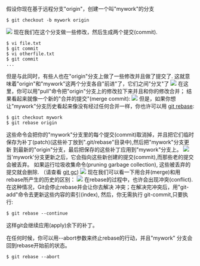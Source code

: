 假设你现在基于远程分支"origin"，创建一个叫"mywork"的分支
```
$ git checkout -b mywork origin
```
![](https://upload-images.jianshu.io/upload_images/4685968-72ba2f21b986cb6e.png?imageMogr2/auto-orient/strip%7CimageView2/2/w/1240)
现在我们在这个分支做一些修改，然后生成两个提交(commit).
```
$ vi file.txt
$ git commit
$ vi otherfile.txt
$ git commit
...
```
但是与此同时，有些人也在"origin"分支上做了一些修改并且做了提交了. 这就意味着"origin"和"mywork"这两个分支各自"前进"了，它们之间"分叉"了
![](https://upload-images.jianshu.io/upload_images/4685968-ceff145996f677c9.png?imageMogr2/auto-orient/strip%7CimageView2/2/w/1240)
在这里，你可以用"pull"命令把"origin"分支上的修改拉下来并且和你的修改合并；
结果看起来就像一个新的"合并的提交"(merge commit):
![](https://upload-images.jianshu.io/upload_images/4685968-66103d52203ffe21.png?imageMogr2/auto-orient/strip%7CimageView2/2/w/1240)
但是，如果你想让"mywork"分支历史看起来像没有经过任何合并一样，你也许可以用 [git rebase](http://www.kernel.org/pub/software/scm/git/docs/git-rebase.html):
```
$ git checkout mywork
$ git rebase origin
```
这些命令会把你的"mywork"分支里的每个提交(commit)取消掉，并且把它们临时 保存为补丁(patch)(这些补丁放到".git/rebase"目录中),然后把"mywork"分支更新 到最新的"origin"分支，最后把保存的这些补丁应用到"mywork"分支上。
![](https://upload-images.jianshu.io/upload_images/4685968-8f14953da4483f36.png?imageMogr2/auto-orient/strip%7CimageView2/2/w/1240)
当'mywork'分支更新之后，它会指向这些新创建的提交(commit),而那些老的提交会被丢弃。 如果运行垃圾收集命令(pruning garbage collection), 这些被丢弃的提交就会删除. （请查看 [git gc](http://www.kernel.org/pub/software/scm/git/docs/git-gc.html))
![](https://upload-images.jianshu.io/upload_images/4685968-1b8d4cfd4051dc9e.png?imageMogr2/auto-orient/strip%7CimageView2/2/w/1240)
现在我们可以看一下用合并(merge)和用rebase所产生的历史的区别：
![](https://upload-images.jianshu.io/upload_images/4685968-69ffac8fdbb0d5b3.png?imageMogr2/auto-orient/strip%7CimageView2/2/w/1240)
在rebase的过程中，也许会出现冲突(conflict). 在这种情况，Git会停止rebase并会让你去解决 冲突；在解决完冲突后，用"git-add"命令去更新这些内容的索引(index), 然后，你无需执行 git-commit,只要执行:
```
$ git rebase --continue
```
这样git会继续应用(apply)余下的补丁。

在任何时候，你可以用--abort参数来终止rebase的行动，并且"mywork" 分支会回到rebase开始前的状态。
```
$ git rebase --abort
```
